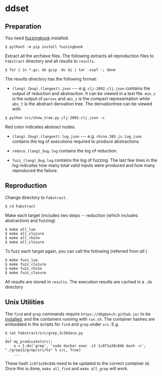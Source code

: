 # ddset

## Preparation

You need [fuzzingbook](https://pypi.org/project/fuzzingbook/) installed.
```shell
$ python3 -m pip install fuzzingbook
```

Extract all the archieve files. The following extracts all reproduction files to `Fabstract` directory and all results to `results`.

```shell
$ for i in *.gz; do gzip -dc $i | tar -xvpf -; done
```

The results directory has the following format:

* `(lang)_(bug).(langext).json` --- e.g. `clj-2092.clj.json`
  contains the output of reduction and abstraction. It can be viewed in a text file. `min_s` is the output of `perses` and
  `abs_s` is the compact representation while `abs_t` is the abstract derivation tree. The derivationtree can be viewed with
 
 ```shell
 $ python src/show_tree.py clj-2092.clj.json -c
 ```
Red color indicates abstract nodes.

* `(lang).(bug).(langext).log.json` --- e.g. `rhino.385.js.log.json`
  contains the log of executions required to produce abstractions

* `reduce_(lang)_bug.log`
  contains the log of reduction.
  
* `fuzz_(lang)_bug.log`
  contains the log of fuzzing. The last few lines in the log indicates how many total valid inputs were produced and how many
  reproduced the failure.

## Reproduction

Change directory to `Fabstract`.

```shell
$ cd Fabstract
```

Make each target (includes two steps -- reduction (which includes abstraction) and fuzzing)

```shell
$ make all_lua
$ make all_clojure
$ make all_rhino
$ make all_closure
```

To fuzz each target again, you can call the following (referred from *all* )

```shell
$ make fuzz_lua
$ make fuzz_clojure
$ make fuzz_rhino
$ make fuzz_closure
```

All results are stored in `results`. The execution results are cached in a `.db` directory

## Unix Utilities

The `find` and `grep` commands require `https://dbgbench.github.io/` to be [installed](https://dbgbench.github.io/docker/), and the containers running with `run.sh`. The container hashes are embedded in the scripts for `find` and `grep` under `src`. E.g.

```
$ cat Fabstract/src/grep_3c3bdace.py 
...
def my_predicate(src):
    o = I.do('grep', 'sudo docker exec -it 1c0f1a39c84b bash -c', "./grep13/grep/src/%s" % src, True)
    ...
```

These hash `1c0f1a39c84b` need to be updated to the correct container id. Once this is done, `make all_find` and `make all_grep` will work.
